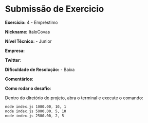 # Submissão de Exercicio

**Exercicio:** 4 - Empréstimo

**Nickname:** ItaloCovas

**Nível Técnico:** - Junior

**Empresa:**

**Twitter**:

**Dificuldade de Resolução:** - Baixa

**Comentários:**

**Como rodar o desafio**:

Dentro do diretório do projeto, abra o terminal e execute o comando:

```bash
node index.js 1000.00, 10, 1
node index.js 5000.00, 5, 10
node index.js 2500.00, 2, 5
```
